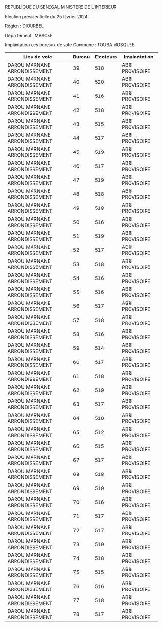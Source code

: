 REPUBLIQUE DU SENEGAL MINISTERE DE L'INTERIEUR

Election présidentielle du 25 février 2024

Région : DIOURBEL

Département : MBACKE

Implantation des bureaux de vote Commune : TOUBA MOSQUEE

| Lieu de vote | Bureau | Electeurs | Implantation |
| - | - | - | - |
| DAROU MARNANE ARRONDISSEMENT | 39 | 518 | ABRI PROVISOIRE |
| DAROU MARNANE ARRONDISSEMENT | 40 | 520 | ABRI PROVISOIRE |
| DAROU MARNANE ARRONDISSEMENT | 41 | 516 | ABRI PROVISOIRE |
| DAROU MARNANE ARRONDISSEMENT | 42 | 518 | ABRI PROVISOIRE |
| DAROU MARNANE ARRONDISSEMENT | 43 | 515 | ABRI PROVISOIRE |
| DAROU MARNANE ARRONDISSEMENT | 44 | 517 | ABRI PROVISOIRE |
| DAROU MARNANE ARRONDISSEMENT | 45 | 519 | ABRI PROVISOIRE |
| DAROU MARNANE ARRONDISSEMENT | 46 | 517 | ABRI PROVISOIRE |
| DAROU MARNANE ARRONDISSEMENT | 47 | 519 | ABRI PROVISOIRE |
| DAROU MARNANE ARRONDISSEMENT | 48 | 518 | ABRI PROVISOIRE |
| DAROU MARNANE ARRONDISSEMENT | 49 | 518 | ABRI PROVISOIRE |
| DAROU MARNANE ARRONDISSEMENT | 50 | 516 | ABRI PROVISOIRE |
| DAROU MARNANE ARRONDISSEMENT | 51 | 519 | ABRI PROVISOIRE |
| DAROU MARNANE ARRONDISSEMENT | 52 | 517 | ABRI PROVISOIRE |
| DAROU MARNANE ARRONDISSEMENT | 53 | 518 | ABRI PROVISOIRE |
| DAROU MARNANE ARRONDISSEMENT | 54 | 516 | ABRI PROVISOIRE |
| DAROU MARNANE ARRONDISSEMENT | 55 | 516 | ABRI PROVISOIRE |
| DAROU MARNANE ARRONDISSEMENT | 56 | 517 | ABRI PROVISOIRE |
| DAROU MARNANE ARRONDISSEMENT | 57 | 518 | ABRI PROVISOIRE |
| DAROU MARNANE ARRONDISSEMENT | 58 | 516 | ABRI PROVISOIRE |
| DAROU MARNANE ARRONDISSEMENT | 59 | 514 | ABRI PROVISOIRE |
| DAROU MARNANE ARRONDISSEMENT | 60 | 517 | ABRI PROVISOIRE |
| DAROU MARNANE ARRONDISSEMENT | 61 | 518 | ABRI PROVISOIRE |
| DAROU MARNANE ARRONDISSEMENT | 62 | 519 | ABRI PROVISOIRE |
| DAROU MARNANE ARRONDISSEMENT | 63 | 517 | ABRI PROVISOIRE |
| DAROU MARNANE ARRONDISSEMENT | 64 | 518 | ABRI PROVISOIRE |
| DAROU MARNANE ARRONDISSEMENT | 65 | 512 | ABRI PROVISOIRE |
| DAROU MARNANE ARRONDISSEMENT | 66 | 515 | ABRI PROVISOIRE |
| DAROU MARNANE ARRONDISSEMENT | 67 | 517 | ABRI PROVISOIRE |
| DAROU MARNANE ARRONDISSEMENT | 68 | 518 | ABRI PROVISOIRE |
| DAROU MARNANE ARRONDISSEMENT | 69 | 519 | ABRI PROVISOIRE |
| DAROU MARNANE ARRONDISSEMENT | 70 | 516 | ABRI PROVISOIRE |
| DAROU MARNANE ARRONDISSEMENT | 71 | 517 | ABRI PROVISOIRE |
| DAROU MARNANE ARRONDISSEMENT | 72 | 517 | ABRI PROVISOIRE |
| DAROU MARNANE ARRONDISSEMENT | 73 | 519 | ABRI PROVISOIRE |
| DAROU MARNANE ARRONDISSEMENT | 74 | 518 | ABRI PROVISOIRE |
| DAROU MARNANE ARRONDISSEMENT | 75 | 515 | ABRI PROVISOIRE |
| DAROU MARNANE ARRONDISSEMENT | 76 | 516 | ABRI PROVISOIRE |
| DAROU MARNANE ARRONDISSEMENT | 77 | 518 | ABRI PROVISOIRE |
| DAROU MARNANE ARRONDISSEMENT | 78 | 517 | ABRI PROVISOIRE |

<!-- PageNumber="23/34" -->
